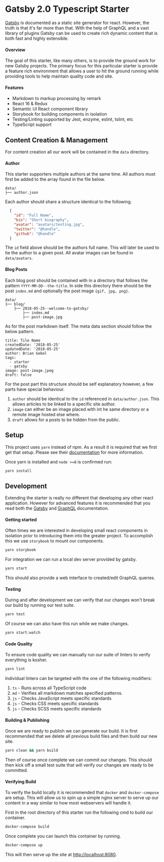 # Gatsby 2.0 Typescript Starter
[Gatsby](https://www.gatsbyjs.org/) is documented as a static site generator for react. However, the truth is that it's far more than that. With the help of GraphQL and a vast library of plugins Gatsby can be used to create rich dynamic content that is both fast and highly extensible.

#### Overview
The goal of this starter, like many others, is to provide the ground work for new Gatsby projects. The primary focus for this particular starter is provide a feature rich environment that allows a user to hit the ground running while providing tools to help maintain quality code and site. 

#### Features
* Markdown to markup processing by remark
* React 16 & Redux
* Semantic UI React component library
* Storybook for building components in isolation
* Testing/Linting supported by Jest, enzyme, eslint, tslint, etc
* TypeScript support

## Content Creation & Management
For content creation all our work will be contained in the `data` directory.

#### Author
This starter supporters multiple authors at the same time. All authors must first be added to the array found in the file below.

```
data/
├── author.json
```
Each author should share a structure identical to the following.
```json
  {
    "id": "Full Name",
    "bio": "Short biography",
    "avatar": "avatars/testing.jpg",
    "twitter": "@handle",
    "github": "@handle"
  }
```
The `id` field above should be the authors full name. This will later be used to tie the author to a given post. All avatar images can be found in `data/avatars`.

#### Blog Posts
Each blog post should be contained with in a directory that follows the pattern `YYYY-MM-DD--the-title`. In side this directory there should be the post `index.md` and optionally the post image `{gif, jpg, png}`.
```
data/
├── blog/
    ├── 2018-05-25--welcome-to-gatsby/
        ├── index.md
        ├── post-image.jpg
```
As for the post markdown itself. The meta data section should follow the below pattern.
```
title: Tile Name
createdDate: '2018-05-25'
updatedDate: '2018-05-25'
author: Brian Gebel
tags:
  - starter
  - gatsby
image: post-image.jpeg
draft: false
```
For the post part this structure should be self explanatory however, a few parts have special behaviour.
1. `author` should be identical to the `id` referenced in `data/author.json`. This allows articles to be linked to a specific site author.
2. `image` can either be an image placed with int he same directory or a remote image hosted else where.
3. `draft` allows for a posts to be hidden from the public.

## Setup
This project uses `yarn` instead of npm. As a result it is required that we first get that setup. Please see their [documentation](https://yarnpkg.com/lang/en/docs/install) for more information. 

Once yarn is installed and `node >=8` is confirmed run:
```bash
yarn install
```

## Development
Extending the starter is really no different that developing any other react application. However for advanced features it is recommended that you read both the [Gatsby](https://www.gatsbyjs.org/docs/) and [GraphQL](https://graphql.org/learn/) documentation.

#### Getting started
Often times we are interested in developing small react components in isolation prior to introducing them into the greater project. To accomplish this we use `storybook` to mount our components.
```bash
yarn storybook
```
For integration we can run a local dev server provided by gatsby. 
```bash
yarn start
```
This should also provide a web interface to created/edit GraphQL queries.

#### Testing
During and after development we can verify that our changes won't break our build by running our test suite.
```bash
yarn test
```
Of course we can also have this run while we make changes.
```bash
yarn start:watch
```
#### Code Quality
To ensure code quality we can manually run our suite of linters to verify everything is kosher.
```bash
yarn lint
```
Individual linters can be targeted with the one of the following modifiers:
1. `ts` - Runs across all TypeScript code
2. `md` - Verifies all markdown matches specified patterns.
3. `js` - Checks JavaScript meets specific standards
4. `js` - Checks CSS meets specific standards
5. `js` - Checks SCSS meets specific standards

#### Building & Publishing
Once we are ready to publish we can generate our build. It is first recommended that we delete all previous build files and then build our new site.
```bash
yarn clean && yarn build
```
Then of course once complete we can commit our changes. This should then kick off a small test suite that will verify our changes are ready to be committed.

#### Verifying Build
To verify the build locally it is recommended that `docker` and `docker-compose` are setup. This will allow us to spin up a simple nginx server to serve up our content in a way similar to how most webservers will handle it.

First in the root directory of this starter run the following cmd to build our container.
```bash
docker-compose build
``` 
Once complete you can launch this container by running.
```bash
docker-compose up
``` 
This will then serve up the site at [http://localhost:8080](http://localhost:8080).
